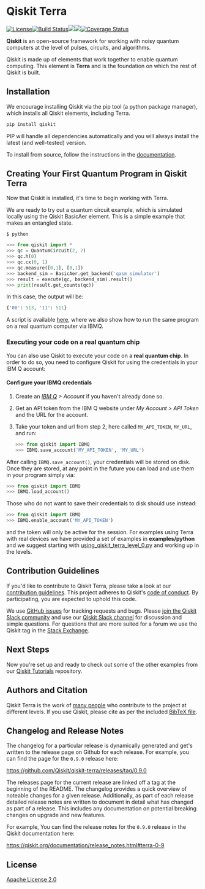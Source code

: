 # Qiskit Terra

[![License](https://img.shields.io/github/license/Qiskit/qiskit-terra.svg?style=popout-square)](https://opensource.org/licenses/Apache-2.0)[![Build Status](https://img.shields.io/travis/com/Qiskit/qiskit-terra/master.svg?style=popout-square)](https://travis-ci.com/Qiskit/qiskit-terra)[![](https://img.shields.io/github/release/Qiskit/qiskit-terra.svg?style=popout-square)](https://github.com/Qiskit/qiskit-terra/releases)[![](https://img.shields.io/pypi/dm/qiskit-terra.svg?style=popout-square)](https://pypi.org/project/qiskit-terra/)[![Coverage Status](https://coveralls.io/repos/github/Qiskit/qiskit-terra/badge.svg?branch=master)](https://coveralls.io/github/Qiskit/qiskit-terra?branch=master)

**Qiskit** is an open-source framework for working with noisy quantum computers at the level of pulses, circuits, and algorithms.

Qiskit is made up of elements that work together to enable quantum computing. This element is **Terra** and is the foundation on which the rest of Qiskit is built.

## Installation

We encourage installing Qiskit via the pip tool (a python package manager), which installs all Qiskit elements, including Terra.

```bash
pip install qiskit
```

PIP will handle all dependencies automatically and you will always install the latest (and well-tested) version.

To install from source, follow the instructions in the [documentation](https://qiskit.org/documentation/contributing_to_qiskit.html#install-terra-from-source).

## Creating Your First Quantum Program in Qiskit Terra

Now that Qiskit is installed, it's time to begin working with Terra.

We are ready to try out a quantum circuit example, which is simulated locally using 
the Qiskit BasicAer element. This is a simple example that makes an entangled state.

```
$ python
```

```python
>>> from qiskit import *
>>> qc = QuantumCircuit(2, 2)
>>> qc.h(0)
>>> qc.cx(0, 1)
>>> qc.measure([0,1], [0,1])
>>> backend_sim = BasicAer.get_backend('qasm_simulator')
>>> result = execute(qc, backend_sim).result()
>>> print(result.get_counts(qc))
```

In this case, the output will be:

```python
{'00': 513, '11': 511}
```

A script is available [here](examples/python/hello_quantum.py), where we also show how to
run the same program on a real quantum computer via IBMQ.  

### Executing your code on a real quantum chip

You can also use Qiskit to execute your code on a
**real quantum chip**.
In order to do so, you need to configure Qiskit for using the credentials in
your IBM Q account:

#### Configure your IBMQ credentials

1. Create an _[IBM Q](https://quantum-computing.ibm.com) > Account_ if you haven't already done so.

2. Get an API token from the IBM Q website under _My Account > API Token_ and the URL for the account.

3. Take your token and url from step 2, here called `MY_API_TOKEN`, `MY_URL`, and run:

   ```python
   >>> from qiskit import IBMQ
   >>> IBMQ.save_account('MY_API_TOKEN', 'MY_URL')
    ```

After calling `IBMQ.save_account()`, your credentials will be stored on disk.
Once they are stored, at any point in the future you can load and use them
in your program simply via:

```python
>>> from qiskit import IBMQ
>>> IBMQ.load_account()
```

Those who do not want to save their credentials to disk should use instead:

```python
>>> from qiskit import IBMQ
>>> IBMQ.enable_account('MY_API_TOKEN')
``` 

and the token will only be active for the session. For examples using Terra with real 
devices we have provided a set of examples in **examples/python** and we suggest starting with [using_qiskit_terra_level_0.py](examples/python/using_qiskit_terra_level_0.py) and working up in 
the levels.

## Contribution Guidelines

If you'd like to contribute to Qiskit Terra, please take a look at our
[contribution guidelines](CONTRIBUTING.md). This project adheres to Qiskit's [code of conduct](CODE_OF_CONDUCT.md). By participating, you are expected to uphold this code.

We use [GitHub issues](https://github.com/Qiskit/qiskit-terra/issues) for tracking requests and bugs. Please
[join the Qiskit Slack community](https://join.slack.com/t/qiskit/shared_invite/enQtNjQ5OTc5ODM1ODYyLTc2YWJhOWViZDA2OWI5N2EyMjIxN2YwODM5MWQyN2Q3MjczOGRlMDU4MzMxMWE5MzZjMzEzYzM3MmJiMzU5MzU)
and use our [Qiskit Slack channel](https://qiskit.slack.com) for discussion and simple questions.
For questions that are more suited for a forum we use the Qiskit tag in the [Stack Exchange](https://quantumcomputing.stackexchange.com/questions/tagged/qiskit).

## Next Steps

Now you're set up and ready to check out some of the other examples from our
[Qiskit Tutorials](https://github.com/Qiskit/qiskit-tutorials) repository.

## Authors and Citation

Qiskit Terra is the work of [many people](https://github.com/Qiskit/qiskit-terra/graphs/contributors) who contribute
to the project at different levels. If you use Qiskit, please cite as per the included [BibTeX file](https://github.com/Qiskit/qiskit/blob/master/Qiskit.bib).

## Changelog and Release Notes

The changelog for a particular release is dynamically generated and get's
written to the release page on Github for each release. For example, you can
find the page for the `0.9.0` release here:

https://github.com/Qiskit/qiskit-terra/releases/tag/0.9.0

The releases page for the current release are linked off a tag at the beginning
of the README. The changelog provides a quick overview of noteable changes for
a given release. Additionally, as part of each release detailed release notes
are written to document in detail what has changed as part of a release. This
includes any documentation on potential breaking changes on upgrade and new features.

For example, You can find the release notes for the `0.9.0` release in the
Qiskit documentation here:

https://qiskit.org/documentation/release_notes.html#terra-0-9

## License

[Apache License 2.0](LICENSE.txt)
